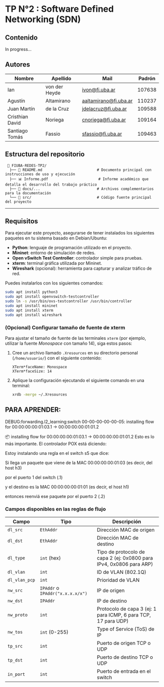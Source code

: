 # TP N°2 : Software Defined Networking (SDN)

## Contenido

In progress...

## Autores

| Nombre          | Apellido      | Mail                  | Padrón |
| --------------- | ------------- | --------------------- | ------ |
| Ian             | von der Heyde | ivon@fi.uba.ar        | 107638 |
| Agustín         | Altamirano    | aaltamirano@fi.uba.ar | 110237 |
| Juan Martín     | de la Cruz    | jdelacruz@fi.uba.ar   | 109588 |
| Cristhian David | Noriega       | cnoriega@fi.uba.ar    | 109164 |
| Santiago Tomás  | Fassio        | sfassio@fi.uba.ar     | 109463 |

## Estructura del repositorio

```
 📁 FIUBA-REDES-TP2/
  ├── 📄 README.md                         # Documento principal con instrucciones de uso y ejecución
  ├── 📊 Informe.pdf                       # Informe académico que detalla el desarrollo del trabajo práctico
  ├── 📂 docs/...                          # Archivos complementarios para la documentación
  └── 📂 src/                              # Código fuente principal del proyecto

```

---

## Requisitos

Para ejecutar este proyecto, asegurarse de tener instalados los siguientes paquetes en tu sistema basado en Debian/Ubuntu:

- **Python**: lenguaje de programación utilizado en el proyecto.
- **Mininet**: entorno de simulación de redes.
- **Open vSwitch Test Controller**: controlador simple para pruebas.
- **xterm**: terminal gráfica utilizada por Mininet.
- **Wireshark** (opcional): herramienta para capturar y analizar tráfico de red.

Puedes instalarlos con los siguientes comandos:

```bash
sudo apt install python3
sudo apt install openvswitch-testcontroller
sudo ln -s /usr/bin/ovs-testcontroller /usr/bin/controller
sudo apt install mininet
sudo apt install xterm
sudo apt install wireshark
```

### (Opcional) Configurar tamaño de fuente de xterm

Para ajustar el tamaño de fuente de las terminales `xterm` (por ejemplo, utilizar la fuente _Monospace_ con tamaño 14), siga estos pasos:

1. Cree un archivo llamado `.Xresources` en su directorio personal (`/home/usuario/`) con el siguiente contenido:

   ```
   XTerm*faceName: Monospace
   XTerm*faceSize: 14
   ```

2. Aplique la configuración ejecutando el siguiente comando en una terminal:

   ```bash
   xrdb -merge ~/.Xresources
   ```

## PARA APRENDER:

DEBUG:forwarding.l2_learning:switch 00-00-00-00-00-05: installing flow for 00:00:00:00:01:03.1 -> 00:00:00:00:01:01.2

📦 installing flow for 00:00:00:00:01:03.1 -> 00:00:00:00:01:01.2
Esto es lo más importante. El controlador POX está diciendo:

Estoy instalando una regla en el switch s5 que dice:

Si llega un paquete que viene de la MAC 00:00:00:00:01:03 (es decir, del host h3)

por el puerto 1 del switch (.1)

y el destino es la MAC 00:00:00:00:01:01 (es decir, el host h1)

entonces reenviá ese paquete por el puerto 2 (.2)

### Campos disponibles en las reglas de flujo

| Campo         | Tipo                             | Descripción                                                         |
| ------------- | -------------------------------- | ------------------------------------------------------------------- |
| `dl_src`      | `EthAddr`                        | Dirección MAC de origen                                             |
| `dl_dst`      | `EthAddr`                        | Dirección MAC de destino                                            |
| `dl_type`     | `int` (hex)                      | Tipo de protocolo de capa 2 (ej: 0x0800 para IPv4, 0x0806 para ARP) |
| `dl_vlan`     | `int`                            | ID de VLAN (802.1Q)                                                 |
| `dl_vlan_pcp` | `int`                            | Prioridad de VLAN                                                   |
| `nw_src`      | `IPAddr` o `IPAddr("x.x.x.x/x")` | IP de origen                                                        |
| `nw_dst`      | `IPAddr`                         | IP de destino                                                       |
| `nw_proto`    | `int`                            | Protocolo de capa 3 (ej: 1 para ICMP, 6 para TCP, 17 para UDP)      |
| `nw_tos`      | `int` (0-255)                    | Type of Service (ToS) de IP                                         |
| `tp_src`      | `int`                            | Puerto de origen TCP o UDP                                          |
| `tp_dst`      | `int`                            | Puerto de destino TCP o UDP                                         |
| `in_port`     | `int`                            | Puerto de entrada en el switch                                      |
